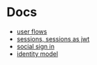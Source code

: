 # Docs

- [user flows](https://www.ory.sh/docs/kratos/self-service)
- [sessions, sessions as jwt](https://www.ory.sh/docs/kratos/session-management/overview)
- [social sign in](https://www.ory.sh/docs/kratos/social-signin/overview)
- [identity model](https://www.ory.sh/docs/kratos/manage-identities/overview)